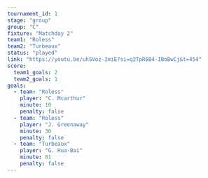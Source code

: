 ```yaml
---
tournament_id: 1
stage: "group"
group: "C"
fixture: "Matchday 2"
team1: "Roless"
team2: "Turbeaux"
status: "played"
link: "https://youtu.be/uhSVoz-2miE?si=q2TpR6B4-IBoBwCj&t=454"
score:
  team1_goals: 2
  team2_goals: 1
goals:
  - team: "Roless"
    player: "C. Mcarthur"
    minute: 10
    penalty: false
  - team: "Roless"
    player: "J. Greenaway"
    minute: 30
    penalty: false
  - team: "Turbeaux"
    player: "G. Hua-Bai"
    minute: 81
    penalty: false
---
```

